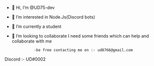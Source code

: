 - 👋 Hi, I’m @UD75-dev
- 👀 I’m interested in Node.Js(Discord bots)
- 🌱 I’m currently a student
- 💞️ I’m looking to collaborate I need some friends which can help and collaborate with me




                -be free contacting me on :- ud8766@gmail.com
Discord :- UD#0002
